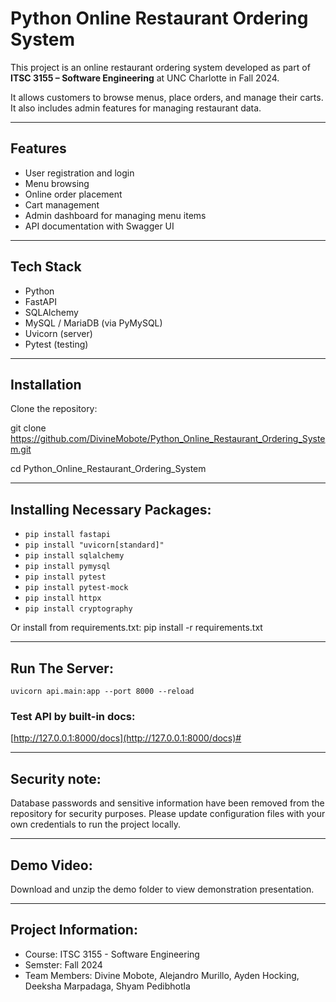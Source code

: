 # Python Online Restaurant Ordering System

This project is an online restaurant ordering system developed as part of **ITSC 3155 – Software Engineering** at UNC Charlotte in Fall 2024.

It allows customers to browse menus, place orders, and manage their carts. It also includes admin features for managing restaurant data.

---

## Features

- User registration and login
- Menu browsing
- Online order placement
- Cart management
- Admin dashboard for managing menu items
- API documentation with Swagger UI

---

## Tech Stack

- Python
- FastAPI
- SQLAlchemy
- MySQL / MariaDB (via PyMySQL)
- Uvicorn (server)
- Pytest (testing)

---

## Installation

Clone the repository:


git clone https://github.com/DivineMobote/Python_Online_Restaurant_Ordering_System.git

cd Python_Online_Restaurant_Ordering_System

---

## Installing Necessary Packages:  
* `pip install fastapi`
* `pip install "uvicorn[standard]"`  
* `pip install sqlalchemy`  
* `pip install pymysql`
* `pip install pytest`
* `pip install pytest-mock`
* `pip install httpx`
* `pip install cryptography`

Or install from requirements.txt: pip install -r requirements.txt

---

## Run The Server:
`uvicorn api.main:app --port 8000 --reload`
### Test API by built-in docs:
[http://127.0.0.1:8000/docs](http://127.0.0.1:8000/docs)#

---

## Security note:
 Database passwords and sensitive information have been removed from the repository for security purposes. Please update configuration files with your own credentials to run the project locally.

---

## Demo Video:
Download and unzip the demo folder to view demonstration presentation.

---

## Project Information:
* Course: ITSC 3155 - Software Engineering
* Semster: Fall 2024
* Team Members: Divine Mobote, Alejandro Murillo, Ayden Hocking, Deeksha Marpadaga, Shyam Pedibhotla



